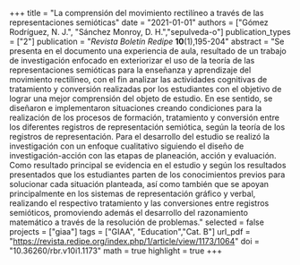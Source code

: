 +++
title = "La comprensión del movimiento rectilíneo a través de las representaciones semióticas"
date = "2021-01-01"
authors = ["Gómez Rodríguez, N. J.", "Sánchez Monroy, D. H.","sepulveda-o"]
publication_types = ["2"]
publication = "*Revista Boletín Redipe* **10**(1),195-204"
abstract = "Se presenta en el documento una experiencia de aula, resultado de un trabajo de investigación enfocado en exteriorizar el uso de la teoría de las representaciones semióticas para la enseñanza y aprendizaje del movimiento rectilíneo, con el fin analizar las actividades cognitivas de tratamiento y conversión realizadas por los estudiantes con el objetivo de lograr una mejor comprensión del objeto de estudio. En ese sentido, se diseñaron e implementaron situaciones creando condiciones para la realización de los procesos de formación, tratamiento y conversión entre los diferentes registros de representación semiótica, según la teoría de los registros de representación. Para el desarrollo del estudio se realizó la investigación con un enfoque cualitativo siguiendo el diseño de investigación-acción con las etapas de planeación, acción y evaluación. Como resultado principal se evidencia en el estudio y según los resultados presentados que los estudiantes parten de los conocimientos previos para solucionar cada situación planteada, así como también que se apoyan principalmente en los sistemas de representación gráfico y verbal, realizando el respectivo tratamiento y las conversiones entre registros semióticos, promoviendo además el desarrollo del razonamiento matemático a través de la resolución de problemas."
selected = false
projects = ["giaa"]
tags = ["GIAA", "Education","Cat. B"]
url_pdf = "https://revista.redipe.org/index.php/1/article/view/1173/1064"
doi = "10.36260/rbr.v10i1.1173"
math = true
highlight = true
+++
